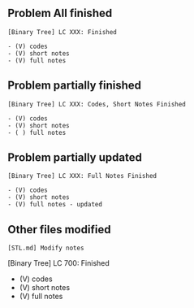 ## Problem All finished
```
[Binary Tree] LC XXX: Finished
    
- (V) codes
- (V) short notes
- (V) full notes
```

## Problem partially finished
```
[Binary Tree] LC XXX: Codes, Short Notes Finished
    
- (V) codes
- (V) short notes
- ( ) full notes
```

## Problem partially updated
```
[Binary Tree] LC XXX: Full Notes Finished
    
- (V) codes
- (V) short notes
- (V) full notes - updated
```

## Other files modified
```
[STL.md] Modify notes

```


[Binary Tree] LC 700: Finished
    
- (V) codes
- (V) short notes
- (V) full notes